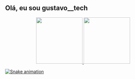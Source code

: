  ## Olá, eu sou gustavo__tech

<div align="center">
  <a href="https://github.com/gustavotech">
  <img height="150em" src="https://github-readme-stats.vercel.app/api?username=gustavotech&show_icons=true&theme=dark&include_all_commits=true&count_private=true"/>
  <img height="150em" src="https://github-readme-stats.vercel.app/api/top-langs/?username=gustavotech&layout=compact&langs_count=7&theme=dark"/>
</div>

 ![Snake animation](https://github.com/gustavotech/gustavotech/blob/output/github-contribution-grid-snake.svg)
